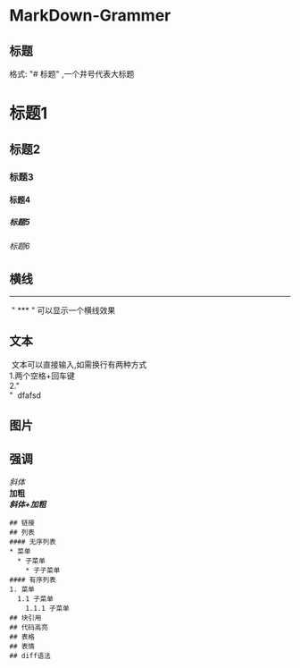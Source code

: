 # MarkDown-Grammer
## 标题
格式: "# 标题" ,一个井号代表大标题
# 标题1
## 标题2
### 标题3
#### 标题4
##### 标题5
###### 标题6
## 横线  
  ***
  " *** " 可以显示一个横线效果
## 文本
  文本可以直接输入,如需换行有两种方式  
  1.两个空格+回车键  
  2."<br>"
  dfafsd
## 图片
## 强调 
*斜体*  
**加粗**  
***斜体+加粗***  
~~~删除线~~~
## 链接
## 列表
#### 无序列表
* 菜单  
  * 子菜单  
    * 子子菜单
#### 有序列表
1. 菜单  
  1.1 子菜单  
    1.1.1 子菜单
## 块引用
## 代码高亮
## 表格
## 表情
## diff语法
